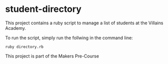 # student-directory

This project contains a ruby script to manage a list of students at the Villains Academy.

To run the script, simply run the follwing in the command line:

```shell
ruby directory.rb
```

This project is part of the Makers Pre-Course
